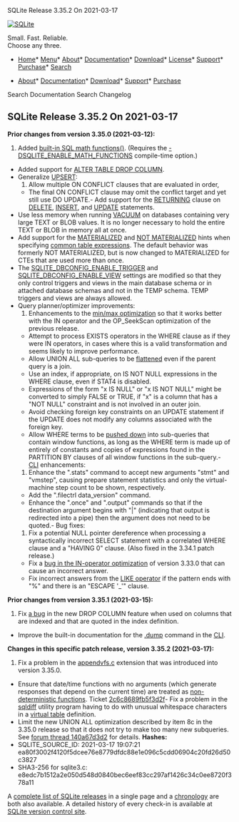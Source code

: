 




SQLite Release 3\.35\.2 On 2021\-03\-17




[![SQLite](../images/sqlite370_banner.gif)](../index.html)


Small. Fast. Reliable.  
Choose any three.


* [Home](../index.html)* [Menu](javascript:void(0))* [About](../about.html)* [Documentation](../docs.html)* [Download](../download.html)* [License](../copyright.html)* [Support](../support.html)* [Purchase](../prosupport.html)* [Search](javascript:void(0))




* [About](../about.html)* [Documentation](../docs.html)* [Download](../download.html)* [Support](../support.html)* [Purchase](../prosupport.html)






Search Documentation
Search Changelog







## SQLite Release 3\.35\.2 On 2021\-03\-17

**Prior changes from version 3\.35\.0 (2021\-03\-12\):**


1. Added [built\-in SQL math functions()](../lang_mathfunc.html). (Requires the
 [\-DSQLITE\_ENABLE\_MATH\_FUNCTIONS](../compile.html#enable_math_functions) compile\-time option.)
- Added support for [ALTER TABLE DROP COLUMN](../lang_altertable.html#altertabdropcol).
- Generalize [UPSERT](../lang_upsert.html):
	1. Allow multiple ON CONFLICT clauses that are evaluated in order,
	 - The final ON CONFLICT clause may omit the conflict target and
	 yet still use DO UPDATE.- Add support for the [RETURNING](../lang_returning.html) clause on [DELETE](../lang_delete.html), [INSERT](../lang_insert.html), and
 [UPDATE](../lang_update.html) statements.
- Use less memory when running [VACUUM](../lang_vacuum.html) on databases containing very large
 TEXT or BLOB values. It is no longer necessary to hold the entire TEXT
 or BLOB in memory all at once.
- Add support for the [MATERIALIZED](../lang_with.html#mathint) and [NOT MATERIALIZED](../lang_with.html#mathint) hints when
 specifying [common table expressions](../lang_with.html). The default behavior was
 formerly NOT MATERIALIZED, but is now changed to MATERIALIZED for
 CTEs that are used more than once.
- The [SQLITE\_DBCONFIG\_ENABLE\_TRIGGER](../c3ref/c_dbconfig_defensive.html#sqlitedbconfigenabletrigger) and [SQLITE\_DBCONFIG\_ENABLE\_VIEW](../c3ref/c_dbconfig_defensive.html#sqlitedbconfigenableview)
 settings are modified so that they only control triggers and views
 in the main database schema or in attached database schemas and not in
 the TEMP schema. TEMP triggers and views are always allowed.
- Query planner/optimizer improvements:
	1. Enhancements to the [min/max optimization](../optoverview.html#minmax) so that it works better
	 with the IN operator and the OP\_SeekScan optimization of the
	 previous release.
	 - Attempt to process EXISTS operators in the WHERE clause as if
	 they were IN operators, in cases where this is a valid transformation
	 and seems likely to improve performance.
	 - Allow UNION ALL sub\-queries to be [flattened](../optoverview.html#flattening) even if the parent query is a join.
	 - Use an index, if appropriate, on IS NOT NULL expressions in the WHERE clause,
	 even if STAT4 is disabled.
	 - Expressions of the form "x IS NULL" or "x IS NOT NULL" might be converted to simply
	 FALSE or TRUE, if "x" is a column that has a "NOT NULL" constraint and is not
	 involved in an outer join.
	 - Avoid checking foreign key constraints on an UPDATE statement if the UPDATE does
	 not modify any columns associated with the foreign key.
	 - Allow WHERE terms to be [pushed down](../optoverview.html#pushdown) into sub\-queries
	 that contain window functions,
	 as long as the WHERE term is made up of entirely of constants and copies of expressions
	 found in the PARTITION BY clauses of all window functions in the sub\-query.- [CLI](../cli.html) enhancements:
	1. Enhance the ".stats" command to accept new arguments "stmt" and
	 "vmstep", causing prepare statement statistics and only the
	 virtual\-machine step count to be shown, respectively.
	 - Add the ".filectrl data\_version" command.
	 - Enhance the ".once" and ".output" commands so that if the destination argument
	 begins with "\|" (indicating that output is redirected into a pipe) then the
	 argument does not need to be quoted.- Bug fixes:
	1. Fix a potential NULL pointer dereference when processing a
	 syntactically incorrect SELECT statement with a correlated WHERE
	 clause and a "HAVING 0" clause. (Also fixed in the 3\.34\.1 patch release.)
	 - Fix a [bug in the IN\-operator optimization](https://www.sqlite.org/src/info/ee51301f316c09e9)
	 of version 3\.33\.0 that can cause an incorrect answer.
	 - Fix incorrect answers from the [LIKE operator](../lang_expr.html#like) if the pattern ends with "%" and there
	 is an "ESCAPE '\_'" clause.


**Prior changes from version 3\.35\.1 (2021\-03\-15\):**


1. Fix [a bug](https://www.sqlite.org/src/info/1c24a659e6d7f3a1) in the new DROP COLUMN
 feature when used on columns that are indexed and that are quoted in the index
 definition.
- Improve the built\-in documentation for the [.dump](../cli.html#dump) command in the [CLI](../cli.html).


**Changes in this specific patch release, version 3\.35\.2 (2021\-03\-17\):**


1. Fix a problem in the
 [appendvfs.c](https://www.sqlite.org/src/file/ext/misc/appendvfs.c)
 extension that was introduced into version 3\.35\.0\.
- Ensure that date/time functions with no arguments (which generate
 responses that depend on the current time) are treated as
 [non\-deterministic functions](../deterministic.html). Ticket
 [2c6c8689fb5f3d2f](https://sqlite.org/src/info/2c6c8689fb5f3d2f)- Fix a problem in the [sqldiff](../sqldiff.html) utility program having to do with
 unusual whitespace characters in a [virtual table](../vtab.html) definition.
- Limit the new UNION ALL optimization described by item 8c in the
 3\.35\.0 release so that it does not try to make too many new subqueries.
 See [forum thread 140a67d3d2](https://sqlite.org/forum/forumpost/140a67d3d2)
 for details.
**Hashes:**
- SQLITE\_SOURCE\_ID: 2021\-03\-17 19:07:21 ea80f3002f4120f5dcee76e8779dfdc88e1e096c5cdd06904c20fd26d50c3827
- SHA3\-256 for sqlite3\.c: e8edc7b1512a2e050d548d0840bec6eef83cc297af1426c34c0ee8720f378a11



A [complete list of SQLite releases](../changes.html)
 in a single page and a [chronology](../chronology.html) are both also available.
 A detailed history of every
 check\-in is available at
 [SQLite version control site](https://www.sqlite.org/src/timeline).






